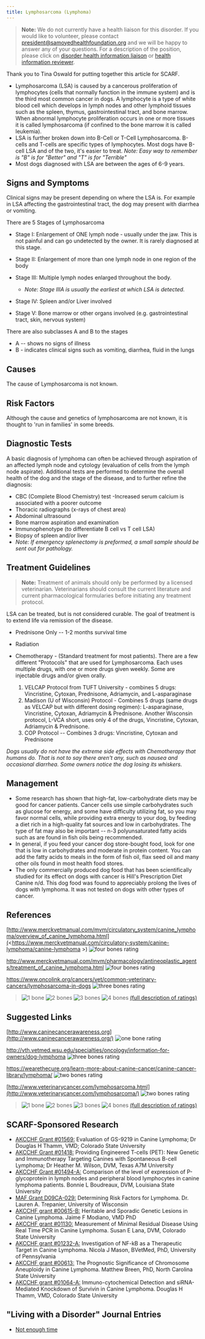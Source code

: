 ```yaml
---
title: Lymphosarcoma (Lymphoma)
---
```

> **Note:** We do not currently have a health liaison for this disorder.
> If you would like to volunteer, please contact
> [president@samoyedhealthfoundation.org](mailto:president@samoyedhealthfoundation.org?subject=Questions%20about%20becoming%20a%20Health%20Information%20Liaison%20or%20Reviewer)
> and we will be happy to answer any of your questions.
> For a description of the position, please click on
> [disorder health information liaison](/become-a-health-information-liaison)
> or
> [health information reviewer](/become-a-health-information-reviewer).

Thank you to Tina Oswald for putting together this article for SCARF.

* Lymphosarcoma (LSA) is caused by a cancerous proliferation of
  lymphocytes (cells that normally function in the immune system) and
  is the third most common cancer in dogs.  A lymphocyte is a type of
  white blood cell which develops in lymph nodes and other lymphoid
  tissues such as the  spleen, thymus, gastrointestinal tract, and
  bone marrow.  When abnormal lymphocyte proliferation occurs in one
  or more tissues it is called lymphosarcoma (if confined to the bone
  marrow it is called leukemia).
* LSA is further broken down into B-Cell or T-Cell Lymphosarcoma.
  B-cells and T-cells are specific types of lymphocytes.  Most dogs
  have B-cell LSA and of the two, it's easier to treat.  *Note: Easy
  way to remember is "B" is for "Better" and "T" is for "Terrible"*
* Most dogs diagnosed with LSA are between the ages of 6-9 years.

## Signs and Symptoms

Clinical signs may be present depending on where the LSA is.  For
example in LSA affecting the gastrointestinal tract, the dog may present
with diarrhea or vomiting.

There are 5 Stages of Lymphosarcoma

* Stage I:  Enlargement of ONE lymph node - usually under the jaw.
  This is not painful and can go undetected by the owner.  It is
  rarely diagnosed at this stage.
* Stage II: Enlargement of more than one lymph node in one region of
  the body
* Stage III: Multiple lymph nodes enlarged throughout the body.

  * *Note*: *Stage IIIA is usually the earliest at which LSA is detected.*
* Stage IV: Spleen and/or Liver involved
* Stage V: Bone  marrow or other organs involved (e.g.
  gastrointestinal tract, skin, nervous system)

There are also subclasses A and B  to the stages

* A -- shows no signs of illness
* B - indicates clinical signs such as vomiting, diarrhea, fluid in
  the lungs

## Causes

The cause of Lymphosarcoma is not known.

## Risk Factors

Although the cause and genetics of lymphosarcoma are not known, it is
thought to 'run in families' in some breeds.

## Diagnostic Tests

A basic diagnosis of lymphoma can often be achieved through aspiration
of an affected lymph node and cytology (evaluation of cells from the
lymph node aspirate).  Additional tests are performed to determine the
overall health of the dog and the stage of the disease, and to further
refine the diagnosis:

* CBC (Complete Blood Chemistry) test -Increased serum calcium is
  associated with a poorer outcome
* Thoracic radiographs (x-rays of chest area)
* Abdominal ultrasound
* Bone marrow aspiration and examination
* Immunophenotype (to differentiate B cell vs T cell LSA)
* Biopsy of spleen and/or liver
* *Note: If emergency
  splenectomy is preformed, a small sample should be sent out for
  pathology.*

## Treatment Guidelines

> **Note:** Treatment of animals should only be performed by a licensed
> veterinarian. Veterinarians should consult the current literature and
> current pharmacological formularies before initiating any treatment
> protocol.

LSA can be treated, but is not considered curable.  The goal of
treatment is to extend life via remission of the disease.

* Prednisone Only -- 1-2 months survival time
* Radiation
* Chemotherapy - (Standard treatment for most patients). There are a few different "Protocols" that are used for Lymphosarcoma.  Each uses multiple drugs, with one or more drugs  given weekly.  Some are injectable drugs and/or given orally.

  1. VELCAP Protocol from TUFT University - combines 5 drugs:  Vincristine, Cytoxan, Prednisone, Adriamycin, and L-asparaginase
  2. Madison (U of Wisconsin) Protocol - Combines 5 drugs (same drugs as VELCAP but with different dosing regimen):  L-asparaginase, Vincristine, Cytoxan, Adriamycin & Prednisone.  Another Wisconsin protocol, L-VCA short, uses only 4 of the drugs, Vincristine, Cytoxan, Adriamycin & Prednisone.
  3. COP Protocol -- Combines 3 drugs:  Vincristine, Cytoxan and Prednisone

*Dogs usually do not have the extreme side effects with Chemotherapy
that humans do.  That is not to say there aren't any, such as nausea and
occasional diarrhea. Some owners notice the dog losing its whiskers.*

## Management

* Some research has shown that high-fat, low-carbohydrate diets may be
  good for cancer patients.  Cancer cells use simple carbohydrates
  such as glucose for energy, and some have difficulty utilizing fat,
  so you may favor normal cells, while providing extra energy to your
  dog, by feeding a diet rich in a high-quality fat sources and low in
  carbohydrates. The type of fat may also be important -- n-3
  polyunsaturated fatty acids such as are found in fish oils being
  recommended.
* In general, if you feed your cancer dog store-bought food, look for
  one that is low in carbohydrates and moderate in protein content.
  You can add the fatty acids to meals in the form of fish oil, flax
  seed oil and many other oils found in most health food stores.
* The only commercially produced dog food that has been scientifically
  studied for its effect on dogs with cancer is Hill's Prescription
  Diet Canine n/d. This dog food was found to appreciably prolong the
  lives of dogs with lymphoma. It was not tested on dogs with other
  types of cancer.

## References

[http://www.merckvetmanual.com/mvm/circulatory_system/canine_lymphoma/overview_of_canine_lymphoma.html](<https://www.merckvetmanual.com/circulatory-system/canine-lymphoma/canine-lymphoma >)
![four bones
rating](/img/4-bones.gif)

<http://www.merckvetmanual.com/mvm/pharmacology/antineoplastic_agents/treatment_of_canine_lymphoma.html> ![four
bones
rating](/img/4-bones.gif)

<https://www.oncolink.org/cancers/vet/common-veterinary-cancers/lymphosarcoma-in-dogs>
![three bones
rating](/img/3-bones.gif)

> ![1 bone](/img/1-bone.gif)
> ![2 bones](/img/2-bones.gif)
> ![3 bones](/img/3-bones.gif)
> ![4 bones](/img/4-bones.gif)
> [(full description of ratings)](/diseases/ratings-what-do-they-mean)

## Suggested Links

[http://www.caninecancerawareness.org](http://www.caninecancerawareness.org/)
![one bone
rating](/img/1-bone.gif)

<http://vth.vetmed.wsu.edu/specialties/oncology/information-for-owners/dog-lymphoma>
![three bones
rating](/img/3-bones.gif)

<https://wearethecure.org/learn-more-about-canine-cancer/canine-cancer-library/lymphoma/>
![two bones
rating](/img/2-bones.gif)

[http://www.veterinarycancer.com/lymphosarcoma.html](http://www.veterinarycancer.com/lymphosarcoma/) ![two
bones
rating](/img/2-bones.gif)

> ![1 bone](/img/1-bone.gif)
> ![2 bones](/img/2-bones.gif)
> ![3 bones](/img/3-bones.gif)
> ![4 bones](/img/4-bones.gif)
> [(full description of ratings)](/diseases/ratings-what-do-they-mean)

## SCARF-Sponsored Research

* [ AKCCHF Grant #01569:](/research/current-studies/akcchf-grant-1569) Evaluation of GS-9219 in Canine Lymphoma; Dr Douglas H Thamm, VMD; Colorado State University
* [AKCCHF Grant #01418:](/research/current-studies/akcchf-grant-1418) Providing Engineered T-cells (PET): New Genetic and Immunotherapy Targeting Canines with Spontaneous B-cell Lymphoma; Dr Heather M. Wilson, DVM, Texas A7M University
* [AKCCHF Grant #01494-A:](/research/current-studies/akcchf-grant-01494-a) Comparison of the level of expression of P-glycoprotein in lymph nodes and peripheral blood lymphocytes in canine lymphoma patients. Bonnie L Boudreaux, DVM, Louisiana State University
* [MAF Grant D09CA-029:](/research/current-studies/morris-grant-d09ca-029) Determining Risk Factors for Lymphoma.  Dr. Lauren A. Trepanier, University of Wisconsin
* [AKCCHF grant #00615-B:](/research/current-studies/akcchf-grant-00615b) Heritable and Sporadic Genetic Lesions in Canine Lymphoma.  Jaime F Modiano, VMD PhD
* [AKCCHF grant #01130:](/research/current-studies/akcchf-grant-01130)  Measurement of Minimal Residual Disease Using Real Time PCR in Canine Lymphoma. Susan E Lana, DVM, Colorado State University
* [AKCCHF grant #01232-A:](/research/current-studies/akcchf-grant-01232-a)  Investigation of NF-kB as a Therapeutic Target in Canine Lymphoma.  Nicola J Mason, BVetMed, PhD, University of Pennsylvania
* [AKCCHF grant #00613:](/research/current-studies/akcchf-grant-00613)  The Prognostic Significance of Chromosome Aneuploidy in Canine Lymphoma. Matthew Breen, PhD, North Carolina State University
* [AKCCHF grant #01064-A:](/research/current-studies/akcchf-grant-01064-a) Immuno-cytochemical Detection and siRNA-Mediated Knockdown of Survivin in Canine Lymphoma. Douglas H Thamm, VMD, Colorado State University

## "Living with a Disorder" Journal Entries

* [Not enough time](/diseases/lymphosarcoma-lymphoma-not-enough-time)

